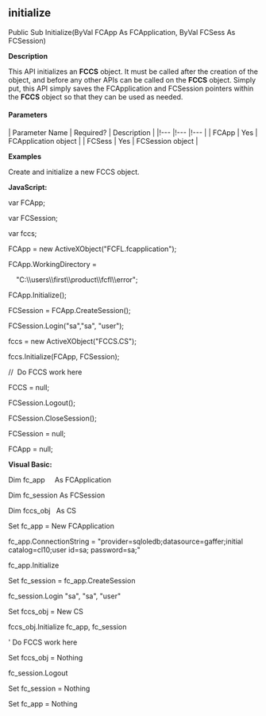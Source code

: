 initialize
----------

Public Sub Initialize(ByVal FCApp As FCApplication, ByVal FCSess As FCSession)

**Description**

This API initializes an **FCCS** object. It must be called after the creation of the object, and before any other APIs can be called on the **FCCS** object. Simply put, this API simply saves the FCApplication and FCSession pointers within the **FCCS** object so that they can be used as needed.

#### Parameters

| Parameter Name | Required? | Description |
|!--- |!--- |!--- |
| FCApp | Yes | FCApplication object |
| FCSess | Yes | FCSession object |

**Examples**

 Create and initialize a new FCCS object.

**JavaScript:**

var FCApp;

var FCSession;

var fccs;

FCApp = new ActiveXObject("FCFL.fcapplication");

FCApp.WorkingDirectory = 

    "C:\\\users\\\first\\\product\\\fcfl\\\error";

FCApp.Initialize();

FCSession = FCApp.CreateSession();

FCSession.Login("sa","sa", "user");

fccs = new ActiveXObject("FCCS.CS");

fccs.Initialize(FCApp, FCSession);

//  Do FCCS work here

FCCS = null;

FCSession.Logout();

FCSession.CloseSession();

FCSession = null;

FCApp = null;

**Visual Basic:**

Dim fc_app     As FCApplication

Dim fc_session As FCSession

Dim fccs_obj   As CS

Set fc_app = New FCApplication

fc_app.ConnectionString = "provider=sqloledb;datasource=gaffer;initial   catalog=cl10;user id=sa; password=sa;"

fc_app.Initialize

Set fc_session = fc_app.CreateSession

fc_session.Login "sa", "sa", "user"

Set fccs_obj = New CS

fccs_obj.Initialize fc_app, fc_session   

' Do FCCS work here

Set fccs_obj = Nothing

fc_session.Logout

Set fc_session = Nothing

Set fc_app = Nothing